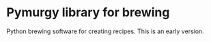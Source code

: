# Pymurgy library for brewing

Python brewing software for creating recipes. This is an early version.